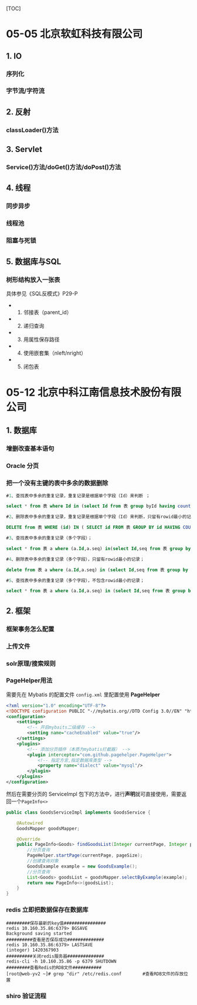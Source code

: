 [TOC]

# 05-05 北京软虹科技有限公司

## 1. IO

### 序列化

### 字节流/字符流

## 2. 反射

### classLoader()方法

## 3. Servlet

### Service()方法/doGet()方法/doPost()方法

## 4. 线程

### 同步异步

### 线程池

### 阻塞与死锁

## 5. 数据库与SQL

### 树形结构放入一张表
具体参见《SQL反模式》P29-P
- 1. 邻接表（parent_id）
- 2. 递归查询
- 3. 用属性保存路径
- 4. 使用嵌套集（nleft/nright）
- 5. 闭包表

# 05-12 北京中科江南信息技术股份有限公司

## 1. 数据库

### 增删改查基本语句

### Oracle 分页

### 把一个没有主键的表中多余的数据删除

```sql
#1、查找表中多余的重复记录，重复记录是根据单个字段（Id）来判断 ；

select * from 表 where Id in (select Id from 表 group byId having count(Id) > 1)

#2、删除表中多余的重复记录，重复记录是根据单个字段（Id）来判断，只留有rowid最小的记录；　　

DELETE from 表 WHERE (id) IN ( SELECT id FROM 表 GROUP BY id HAVING COUNT(id) > 1) AND ROWID NOT IN (SELECT MIN(ROWID) FROM 表 GROUP BY id HAVING COUNT(*) > 1);

#3、查找表中多余的重复记录（多个字段）；

select * from 表 a where (a.Id,a.seq) in(select Id,seq from 表 group by Id,seq having count(*) > 1)

#4、删除表中多余的重复记录（多个字段），只留有rowid最小的记录；

delete from 表 a where (a.Id,a.seq) in (select Id,seq from 表 group by Id,seq having count(*) > 1) and rowid not in (select min(rowid) from 表 group by Id,seq having count(*)>1)

#5、查找表中多余的重复记录（多个字段），不包含rowid最小的记录；

select * from 表 a where (a.Id,a.seq) in (select Id,seq from 表 group by Id,seq having count(*) > 1) and rowid not in (select min(rowid) from 表 group by Id,seq having count(*)>1)
```

## 2\. 框架

### 框架事务怎么配置

### 上传文件

### solr原理/搜索规则

### PageHelper用法

需要先在 Mybatis 的配置文件 `config.xml` 里配置使用 **PageHelper**

```xml
<?xml version="1.0" encoding="UTF-8"?>
<!DOCTYPE configuration PUBLIC "-//mybatis.org//DTD Config 3.0//EN" "http://mybatis.org/dtd/mybatis-3-config.dtd">
<configuration>
    <settings>
        <!-- 开启mybaits二级缓存 -->
        <setting name="cacheEnabled" value="true"/>
    </settings>
    <plugins>
        <!-- 添加分页插件（本质为mybatis拦截器） -->
        <plugin interceptor="com.github.pagehelper.PageHelper">
            <!-- 指定方言,指定数据库类型 -->
            <property name="dialect" value="mysql"/>
        </plugin>
    </plugins>
</configuration>
```
然后在需要分页的 ServiceImpl 包下的方法中，进行**声明**就可直接使用，需要返回一个`PageInfo<>`
```java
public class GoodsServiceImpl implements GoodsService {

	@Autowired
	GoodsMapper goodsMapper;

	@Override
	public PageInfo<Goods> findGoodsList(Integer currentPage, Integer pageSize) {
		//分页查询
		PageHelper.startPage(currentPage, pageSize);
		//创建查询对象
		GoodsExample example = new GoodsExample();
		//分页查询
		List<Goods> goodsList = goodsMapper.selectByExample(example);
		return new PageInfo<>(goodsList);
	}
}
```
### redis 立即把数据保存在数据库

```shell
#########保存最新的key值################
redis 10.160.35.86:6379> BGSAVE
Background saving started
##########查看是否保存成功##############
redis 10.160.35.86:6379> LASTSAVE
(integer) 1420367903
##########关闭redis服务器##############
redis-cli -h 10.160.35.86 -p 6379 SHUTDOWN
#########查看Redis的RDB文件###########
[root@web-yv2 ~]# grep "dir" /etc/redis.conf        #查看RDB文件的存放位置
```
### shiro 验证流程
